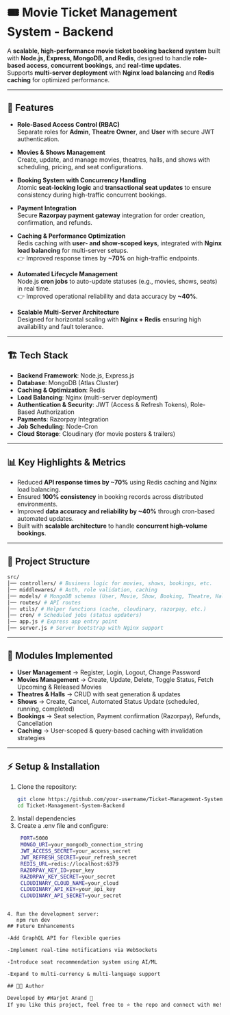# 🎟️ Movie Ticket Management System - Backend

A **scalable, high-performance movie ticket booking backend system** built with **Node.js, Express, MongoDB, and Redis**, designed to handle **role-based access**, **concurrent bookings**, and **real-time updates**.  
Supports **multi-server deployment** with **Nginx load balancing** and **Redis caching** for optimized performance.

---

## 🚀 Features

- **Role-Based Access Control (RBAC)**  
  Separate roles for **Admin**, **Theatre Owner**, and **User** with secure JWT authentication.

- **Movies & Shows Management**  
  Create, update, and manage movies, theatres, halls, and shows with scheduling, pricing, and seat configurations.

- **Booking System with Concurrency Handling**  
  Atomic **seat-locking logic** and **transactional seat updates** to ensure consistency during high-traffic concurrent bookings.

- **Payment Integration**  
  Secure **Razorpay payment gateway** integration for order creation, confirmation, and refunds.

- **Caching & Performance Optimization**  
  Redis caching with **user- and show-scoped keys**, integrated with **Nginx load balancing** for multi-server setups.  
  👉 Improved response times by **~70%** on high-traffic endpoints.

- **Automated Lifecycle Management**  
  Node.js **cron jobs** to auto-update statuses (e.g., movies, shows, seats) in real time.  
  👉 Improved operational reliability and data accuracy by **~40%**.

- **Scalable Multi-Server Architecture**  
  Designed for horizontal scaling with **Nginx + Redis** ensuring high availability and fault tolerance.

---

## 🏗️ Tech Stack

- **Backend Framework**: Node.js, Express.js  
- **Database**: MongoDB (Atlas Cluster)  
- **Caching & Optimization**: Redis  
- **Load Balancing**: Nginx (multi-server deployment)  
- **Authentication & Security**: JWT (Access & Refresh Tokens), Role-Based Authorization  
- **Payments**: Razorpay Integration  
- **Job Scheduling**: Node-Cron  
- **Cloud Storage**: Cloudinary (for movie posters & trailers)

---

## 📊 Key Highlights & Metrics

- Reduced **API response times by ~70%** using Redis caching and Nginx load balancing.  
- Ensured **100% consistency** in booking records across distributed environments.  
- Improved **data accuracy and reliability by ~40%** through cron-based automated updates.  
- Built with **scalable architecture** to handle **concurrent high-volume bookings**.

---

## 📂 Project Structure
```bash
src/
│── controllers/ # Business logic for movies, shows, bookings, etc.
│── middlewares/ # Auth, role validation, caching
│── models/ # MongoDB schemas (User, Movie, Show, Booking, Theatre, Hall, Seat)
│── routes/ # API routes
│── utils/ # Helper functions (cache, cloudinary, razorpay, etc.)
│── cron/ # Scheduled jobs (status updaters)
│── app.js # Express app entry point
│── server.js # Server bootstrap with Nginx support
```

---

## 🔑 Modules Implemented

- **User Management** → Register, Login, Logout, Change Password  
- **Movies Management** → Create, Update, Delete, Toggle Status, Fetch Upcoming & Released Movies  
- **Theatres & Halls** → CRUD with seat generation & updates  
- **Shows** → Create, Cancel, Automated Status Update (scheduled, running, completed)  
- **Bookings** → Seat selection, Payment confirmation (Razorpay), Refunds, Cancellation  
- **Caching** → User-scoped & query-based caching with invalidation strategies

---

## ⚡ Setup & Installation

1. Clone the repository:
   ```bash
   git clone https://github.com/your-username/Ticket-Management-System-Backend.git
   cd Ticket-Management-System-Backend
2. Install dependencies
3. Create a .env file and configure:
    ```bash
     PORT=5000
     MONGO_URI=your_mongodb_connection_string
     JWT_ACCESS_SECRET=your_access_secret
     JWT_REFRESH_SECRET=your_refresh_secret
     REDIS_URL=redis://localhost:6379
     RAZORPAY_KEY_ID=your_key
     RAZORPAY_KEY_SECRET=your_secret
     CLOUDINARY_CLOUD_NAME=your_cloud
     CLOUDINARY_API_KEY=your_api_key
     CLOUDINARY_API_SECRET=your_secret
  ```

4. Run the development server:
     npm run dev
## Future Enhancements

  -Add GraphQL API for flexible queries

 -Implement real-time notifications via WebSockets

 -Introduce seat recommendation system using AI/ML

 -Expand to multi-currency & multi-language support
   
## 👨‍💻 Author

Developed by #Harjot Anand 🚀
If you like this project, feel free to ⭐ the repo and connect with me!

